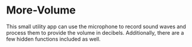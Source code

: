 # More-Volume
This small utility app can use the microphone to record sound waves and process them to provide the volume in decibels. Additionally, there are a few hidden functions included as well.
